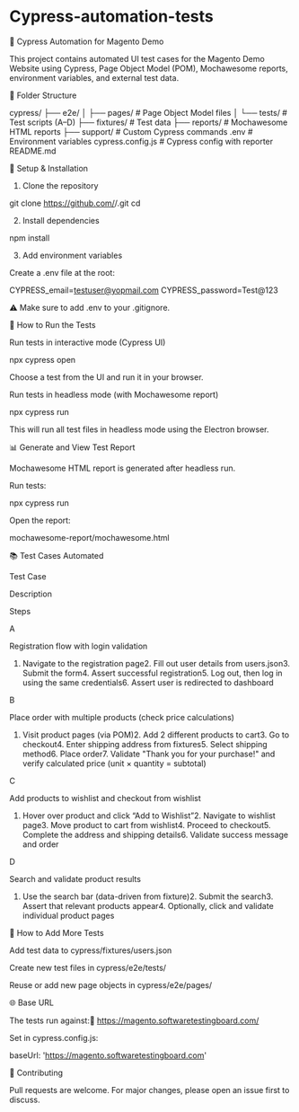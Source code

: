 # Cypress-automation-tests
🧪 Cypress Automation for Magento Demo

This project contains automated UI test cases for the Magento Demo Website using Cypress, Page Object Model (POM), Mochawesome reports, environment variables, and external test data.

📁 Folder Structure

cypress/
├── e2e/
│   ├── pages/               # Page Object Model files
│   └── tests/               # Test scripts (A–D)
├── fixtures/                # Test data
├── reports/                 # Mochawesome HTML reports
├── support/                 # Custom Cypress commands
.env                         # Environment variables
cypress.config.js            # Cypress config with reporter
README.md

🔧 Setup & Installation

1. Clone the repository

git clone https://github.com/<your-username>/<your-repo>.git
cd <your-repo>

2. Install dependencies

npm install

3. Add environment variables

Create a .env file at the root:

CYPRESS_email=testuser@yopmail.com
CYPRESS_password=Test@123

⚠️ Make sure to add .env to your .gitignore.

🚀 How to Run the Tests

Run tests in interactive mode (Cypress UI)

npx cypress open

Choose a test from the UI and run it in your browser.

Run tests in headless mode (with Mochawesome report)

npx cypress run

This will run all test files in headless mode using the Electron browser.

📊 Generate and View Test Report

Mochawesome HTML report is generated after headless run.

Run tests:

npx cypress run

Open the report:

mochawesome-report/mochawesome.html

📚 Test Cases Automated

Test Case

Description

Steps

A

Registration flow with login validation

1. Navigate to the registration page2. Fill out user details from users.json3. Submit the form4. Assert successful registration5. Log out, then log in using the same credentials6. Assert user is redirected to dashboard

B

Place order with multiple products (check price calculations)

1. Visit product pages (via POM)2. Add 2 different products to cart3. Go to checkout4. Enter shipping address from fixtures5. Select shipping method6. Place order7. Validate "Thank you for your purchase!" and verify calculated price (unit × quantity = subtotal)

C

Add products to wishlist and checkout from wishlist

1. Hover over product and click “Add to Wishlist”2. Navigate to wishlist page3. Move product to cart from wishlist4. Proceed to checkout5. Complete the address and shipping details6. Validate success message and order

D

Search and validate product results

1. Use the search bar (data-driven from fixture)2. Submit the search3. Assert that relevant products appear4. Optionally, click and validate individual product pages

🧪 How to Add More Tests

Add test data to cypress/fixtures/users.json

Create new test files in cypress/e2e/tests/

Reuse or add new page objects in cypress/e2e/pages/

🌐 Base URL

The tests run against:🔎 https://magento.softwaretestingboard.com/

Set in cypress.config.js:

baseUrl: 'https://magento.softwaretestingboard.com'

🤝 Contributing

Pull requests are welcome. For major changes, please open an issue first to discuss.


